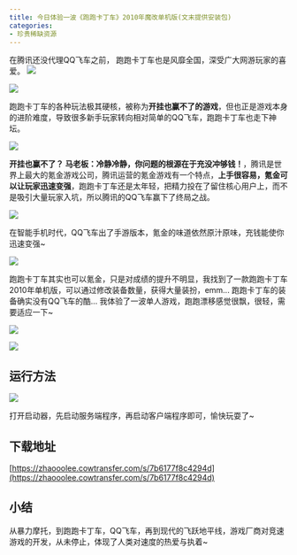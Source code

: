 ```yaml
---
title: 今日体验一波《跑跑卡丁车》2010年魔改单机版(文末提供安装包)
categories:
- 珍贵稀缺资源
---
```


在腾讯还没代理QQ飞车之前， 跑跑卡丁车也是风靡全国，深受广大网游玩家的喜爱。
![](https://v2fy.com/asset/0i/jikemiji/jikemiji-md/kr-000113.assets/1240.png)

![](https://v2fy.com/asset/0i/jikemiji/jikemiji-md/kr-000113.assets/1240-20200903213050905.jpeg)


跑跑卡丁车的各种玩法极其硬核，被称为**开挂也赢不了的游戏**，但也正是游戏本身的进阶难度，导致很多新手玩家转向相对简单的QQ飞车，跑跑卡丁车也走下神坛。

![](https://v2fy.com/asset/0i/jikemiji/jikemiji-md/kr-000113.assets/1240-20200903213050775.jpeg)


**开挂也赢不了？ 马老板：冷静冷静，你问题的根源在于充没冲够钱！**，腾讯是世界上最大的氪金游戏公司，腾讯运营的氪金游戏有一个特点，**上手很容易，氪金可以让玩家迅速变强**，跑跑卡丁车还是太年轻，把精力投在了留住核心用户上，而不是吸引大量玩家入坑，所以腾讯的QQ飞车赢下了终局之战。


![](https://v2fy.com/asset/0i/jikemiji/jikemiji-md/kr-000113.assets/1240.jpeg)

在智能手机时代，QQ飞车出了手游版本，氪金的味道依然原汁原味，充钱能使你迅速变强~

![](https://v2fy.com/asset/0i/jikemiji/jikemiji-md/kr-000113.assets/1240-20200903213050780.jpeg)


跑跑卡丁车其实也可以氪金，只是对成绩的提升不明显，我找到了一款跑跑卡丁车2010年单机版，可以通过修改装备数量，获得大量装扮，emm... 跑跑卡丁车的装备确实没有QQ飞车的酷... 我体验了一波单人游戏，跑跑漂移感觉很飘，很轻，需要适应一下~

![](https://v2fy.com/asset/0i/jikemiji/jikemiji-md/kr-000113.assets/1240-20200903213050972.png)

![](https://v2fy.com/asset/0i/jikemiji/jikemiji-md/kr-000113.assets/strip.gif)


## 运行方法

![](https://v2fy.com/asset/0i/jikemiji/jikemiji-md/kr-000113.assets/strip-20200903213052847.gif)

打开启动器，先启动服务端程序，再启动客户端程序即可，愉快玩耍了~



## 下载地址



[https://zhaooolee.cowtransfer.com/s/7b6177f8c4294d](https://zhaooolee.cowtransfer.com/s/7b6177f8c4294d)


## 小结



从暴力摩托，到跑跑卡丁车，QQ飞车，再到现代的飞跃地平线，游戏厂商对竞速游戏的开发，从未停止，体现了人类对速度的热爱与执着~


